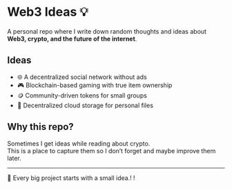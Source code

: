 # Web3 Ideas 💡

A personal repo where I write down random thoughts and ideas about **Web3, crypto, and the future of the internet**.  

## Ideas
- 🌐 A decentralized social network without ads  
- 🎮 Blockchain-based gaming with true item ownership  
- 🪙 Community-driven tokens for small groups  
- 📂 Decentralized cloud storage for personal files  

## Why this repo?
Sometimes I get ideas while reading about crypto.  
This is a place to capture them so I don’t forget and maybe improve them later.  

---

🚀 Every big project starts with a small idea.!
!
